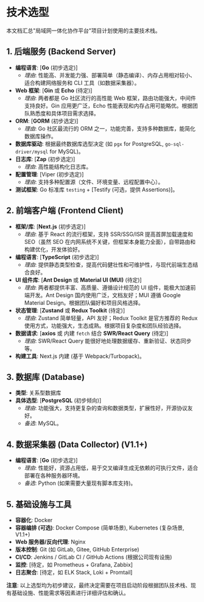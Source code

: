 # 技术选型

本文档汇总"局域网一体化协作平台"项目计划使用的主要技术栈。

## 1. 后端服务 (Backend Server)

*   **编程语言**: [**Go** (初步选定)]
    *   *理由*: 性能高、并发能力强、部署简单（静态编译）、内存占用相对较小、适合构建网络服务和 CLI 工具（如数据采集器）。
*   **Web 框架**: [**Gin** 或 **Echo** (待定)]
    *   *理由*: 两者都是 Go 社区流行的高性能 Web 框架，路由功能强大，中间件支持良好。Gin 应用更广泛，Echo 性能表现和内存占用可能略优。根据团队熟悉度和具体项目需求选择。
*   **ORM**: [**GORM** (初步选定)]
    *   *理由*: Go 社区最流行的 ORM 之一，功能完善，支持多种数据库，能简化数据库操作。
*   **数据库驱动**: 根据最终数据库选型决定 (如 `pgx` for PostgreSQL, `go-sql-driver/mysql` for MySQL)。
*   **日志库**: [**Zap** (初步选定)]
    *   *理由*: 高性能结构化日志库。
*   **配置管理**: [Viper (初步选定)]
    *   *理由*: 支持多种配置源（文件、环境变量、远程配置中心）。
*   **测试框架**: Go 标准库 `testing` + [Testify (可选，提供 Assertions)]。

## 2. 前端客户端 (Frontend Client)

*   **框架/库**: [**Next.js** (初步选定)]
    *   *理由*: 基于 React 的流行框架，支持 SSR/SSG/ISR 提高首屏加载速度和 SEO（虽然 SEO 在内网系统不关键，但框架本身能力全面），自带路由和构建优化，开发体验好。
*   **编程语言**: [**TypeScript** (初步选定)]
    *   *理由*: 提供静态类型检查，提高代码健壮性和可维护性，与现代前端生态结合良好。
*   **UI 组件库**: [**Ant Design** 或 **Material UI (MUI)** (待定)]
    *   *理由*: 两者都提供丰富、高质量、遵循设计规范的 UI 组件，能极大加速前端开发。Ant Design 国内使用广泛，文档友好；MUI 遵循 Google Material Design。根据团队偏好和项目风格选择。
*   **状态管理**: [**Zustand** 或 **Redux Toolkit** (待定)]
    *   *理由*: Zustand 简单轻量，API 友好；Redux Toolkit 是官方推荐的 Redux 使用方式，功能强大，生态成熟。根据项目复杂度和团队经验选择。
*   **数据请求**: [**axios** 或 内建 `fetch` 结合 **SWR/React Query** (待定)]
    *   *理由*: SWR/React Query 能很好地处理数据缓存、重新验证、状态同步等。
*   **构建工具**: Next.js 内建 (基于 Webpack/Turbopack)。

## 3. 数据库 (Database)

*   **类型**: 关系型数据库
*   **具体选型**: [**PostgreSQL** (初步倾向)]
    *   *理由*: 功能强大，支持更复杂的查询和数据类型，扩展性好，开源协议友好。
    *   *备选*: MySQL。

## 4. 数据采集器 (Data Collector) (V1.1+)

*   **编程语言**: [**Go** (初步选定)]
    *   *理由*: 性能好，资源占用低，易于交叉编译生成无依赖的可执行文件，适合部署在各种服务器环境。
    *   *备选*: Python (如果需要大量现有脚本库支持)。

## 5. 基础设施与工具

*   **容器化**: Docker
*   **容器编排 (可选)**: Docker Compose (简单场景), Kubernetes (复杂场景, V1.1+)
*   **Web 服务器/反向代理**: Nginx
*   **版本控制**: Git (如 GitLab, Gitee, GitHub Enterprise)
*   **CI/CD**: Jenkins / GitLab CI / GitHub Actions (根据公司现有设施)
*   **监控**: [待定，如 Prometheus + Grafana, Zabbix]
*   **日志聚合**: [待定，如 ELK Stack, Loki + Promtail]

**注意**: 以上选型均为初步建议，最终决定需要在项目启动阶段根据团队技术栈、现有基础设施、性能需求等因素进行详细评估和确认。 